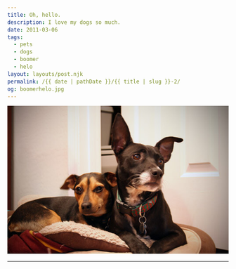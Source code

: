 ```yaml
---
title: Oh, hello.
description: I love my dogs so much.
date: 2011-03-06
tags: 
  - pets
  - dogs
  - boomer
  - helo
layout: layouts/post.njk
permalink: /{{ date | pathDate }}/{{ title | slug }}-2/
og: boomerhelo.jpg
---
```


![Boomer and Helo sitting on a dog bed together](/img/boomerhelo.jpg)

---

